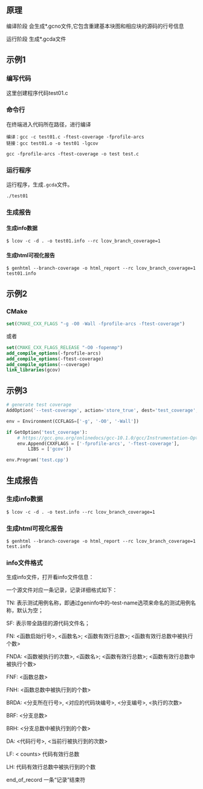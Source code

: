 
## 原理
编译阶段
会生成*.gcno文件,它包含重建基本块图和相应块的源码的行号信息

运行阶段
生成*.gcda文件

## 示例1
### 编写代码
这里创建程序代码test01.c

### 命令行
在终端进入代码所在路径，进行编译
```shell
编译：gcc -c test01.c -ftest-coverage -fprofile-arcs
链接：gcc test01.o -o test01 -lgcov

gcc -fprofile-arcs -ftest-coverage -o test test.c
```

### 运行程序
运行程序，生成`.gcda`文件。
```shell
./test01
```

### 生成报告
#### 生成info数据
```shell
$ lcov -c -d . -o test01.info --rc lcov_branch_coverage=1
```
#### 生成html可视化报告
```shell
$ genhtml --branch-coverage -o html_report --rc lcov_branch_coverage=1 test01.info
```


## 示例2
### CMake

```cmake
set(CMAKE_CXX_FLAGS "-g -O0 -Wall -fprofile-arcs -ftest-coverage")
```
或者
```cmake
set(CMAKE_CXX_FLAGS_RELEASE "-O0 -fopenmp")
add_compile_options(-fprofile-arcs)
add_compile_options(-ftest-coverage)
add_compile_options(--coverage)
link_libraries(gcov)
```

## 示例3

```python
# generate test coverage
AddOption('--test-coverage', action='store_true', dest='test_coverage', help='enable test coverage analyze (with gcov)', default=False)

env = Environment(CCFLAGS=['-g', '-O0', '-Wall'])

if GetOption('test_coverage'):
	# https://gcc.gnu.org/onlinedocs/gcc-10.1.0/gcc/Instrumentation-Options.html
	env.Append(CXXFLAGS = ['-fprofile-arcs', '-ftest-coverage'],
		LIBS = ['gcov'])

env.Program('test.cpp')
```

## 生成报告
### 生成info数据
```shell
$ lcov -c -d . -o test.info --rc lcov_branch_coverage=1
```

### 生成html可视化报告
```shell
$ genhtml --branch-coverage -o html_report --rc lcov_branch_coverage=1 test.info
```


### info文件格式
生成info文件，打开看info文件信息：

一个源文件对应一条记录，记录详细格式如下：

TN: <Test name> 表示测试用例名称，即通过geninfo中的–test-name选项来命名的测试用例名称，默认为空；

SF: <File name> 表示带全路径的源代码文件名；

FN: <函数启始行号>, <函数名>; <函数有效行总数>; <函数有效行总数中被执行个数>

FNDA: <函数被执行的次数>, <函数名>; <函数有效行总数>; <函数有效行总数中被执行个数>

FNF: <函数总数>

FNH: <函数总数中被执行到的个数>

BRDA: <分支所在行号>, <对应的代码块编号>, <分支编号>, <执行的次数>

BRF: <分支总数>

BRH: <分支总数中被执行到的个数>

DA: <代码行号>, <当前行被执行到的次数>

LF: < counts> 代码有效行总数

LH: <counts> 代码有效行总数中被执行到的个数

end_of_record 一条“记录”结束符